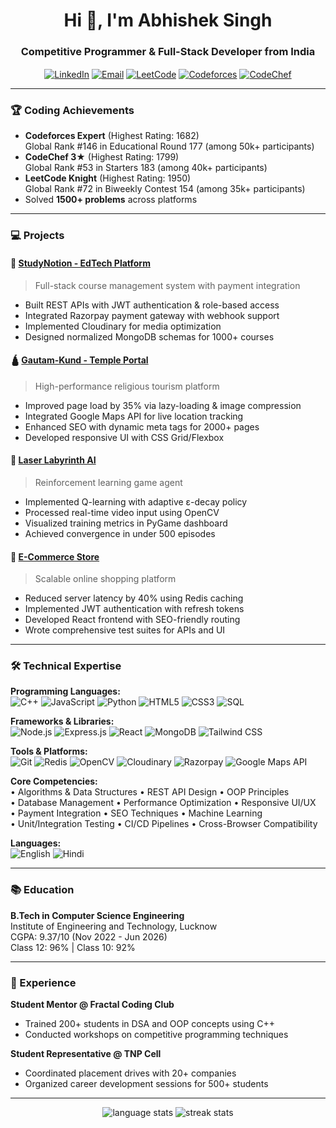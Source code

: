 <h1 align="center">Hi 👋, I'm Abhishek Singh</h1>
<h3 align="center">Competitive Programmer & Full-Stack Developer from India</h3>

<p align="center">
  <a href="[https://www.linkedin.com/in/yourprofile/](https://www.linkedin.com/in/abhishek-singh-63a715258/)" target="blank"><img align="center" src="https://img.shields.io/badge/LinkedIn-0A66C2?style=for-the-badge&logo=linkedin&logoColor=white" alt="LinkedIn"/></a>
  <a href="mailto:abhishek1482003@gmail.com"><img align="center" src="https://img.shields.io/badge/Gmail-EA4335?style=for-the-badge&logo=gmail&logoColor=white" alt="Email"/></a>
  <a href="[https://leetcode.com/yourprofile](https://leetcode.com/u/abhirishal/)" target="blank"><img align="center" src="https://img.shields.io/badge/LeetCode-FFA116?style=for-the-badge&logo=leetcode&logoColor=black" alt="LeetCode"/></a>
  <a href="https://codeforces.com/profile/yourprofile" target="blank"><img align="center" src="https://img.shields.io/badge/Codeforces-1F8ACB?style=for-the-badge&logo=codeforces&logoColor=white" alt="Codeforces"/></a>
  <a href="[https://www.codechef.com/users/yourprofile](https://www.codechef.com/users/abhirishal0)" target="blank"><img align="center" src="https://img.shields.io/badge/CodeChef-5B4638?style=for-the-badge&logo=codechef&logoColor=white" alt="CodeChef"/></a>
</p>

---

### 🏆 Coding Achievements
- **Codeforces Expert** (Highest Rating: 1682)  
  Global Rank #146 in Educational Round 177 (among 50k+ participants)
- **CodeChef 3★** (Highest Rating: 1799)  
  Global Rank #53 in Starters 183 (among 40k+ participants)
- **LeetCode Knight** (Highest Rating: 1950)  
  Global Rank #72 in Biweekly Contest 154 (among 35k+ participants)
- Solved **1500+ problems** across platforms

---

### 💻 Projects

#### 🚀 [StudyNotion - EdTech Platform](https://github.com/yourusername/repo)
> Full-stack course management system with payment integration
- Built REST APIs with JWT authentication & role-based access
- Integrated Razorpay payment gateway with webhook support
- Implemented Cloudinary for media optimization
- Designed normalized MongoDB schemas for 1000+ courses

#### 🛕 [Gautam-Kund - Temple Portal](https://github.com/yourusername/repo)
> High-performance religious tourism platform
- Improved page load by 35% via lazy-loading & image compression
- Integrated Google Maps API for live location tracking
- Enhanced SEO with dynamic meta tags for 2000+ pages
- Developed responsive UI with CSS Grid/Flexbox

#### 🧠 [Laser Labyrinth AI](https://github.com/yourusername/repo)
> Reinforcement learning game agent
- Implemented Q-learning with adaptive ε-decay policy
- Processed real-time video input using OpenCV
- Visualized training metrics in PyGame dashboard
- Achieved convergence in under 500 episodes

#### 🛒 [E-Commerce Store](https://github.com/yourusername/repo)
> Scalable online shopping platform
- Reduced server latency by 40% using Redis caching
- Implemented JWT authentication with refresh tokens
- Developed React frontend with SEO-friendly routing
- Wrote comprehensive test suites for APIs and UI

---

### 🛠️ Technical Expertise

**Programming Languages:**  
![C++](https://img.shields.io/badge/C++-00599C?logo=c%2B%2B&logoColor=white)
![JavaScript](https://img.shields.io/badge/JavaScript-F7DF1E?logo=javascript&logoColor=black)
![Python](https://img.shields.io/badge/Python-3776AB?logo=python&logoColor=white)
![HTML5](https://img.shields.io/badge/HTML5-E34F26?logo=html5&logoColor=white)
![CSS3](https://img.shields.io/badge/CSS3-1572B6?logo=css3&logoColor=white)
![SQL](https://img.shields.io/badge/SQL-4479A1?logo=mysql&logoColor=white)

**Frameworks & Libraries:**  
![Node.js](https://img.shields.io/badge/Node.js-339933?logo=nodedotjs&logoColor=white)
![Express.js](https://img.shields.io/badge/Express.js-000000?logo=express&logoColor=white)
![React](https://img.shields.io/badge/React-61DAFB?logo=react&logoColor=black)
![MongoDB](https://img.shields.io/badge/MongoDB-47A248?logo=mongodb&logoColor=white)
![Tailwind CSS](https://img.shields.io/badge/Tailwind_CSS-06B6D4?logo=tailwindcss&logoColor=white)

**Tools & Platforms:**  
![Git](https://img.shields.io/badge/Git-F05032?logo=git&logoColor=white)
![Redis](https://img.shields.io/badge/Redis-DC382D?logo=redis&logoColor=white)
![OpenCV](https://img.shields.io/badge/OpenCV-5C3EE8?logo=opencv&logoColor=white)
![Cloudinary](https://img.shields.io/badge/Cloudinary-3448C5?logo=cloudinary&logoColor=white)
![Razorpay](https://img.shields.io/badge/Razorpay-0C2451?logo=razorpay&logoColor=white)
![Google Maps API](https://img.shields.io/badge/Google_Maps-4285F4?logo=googlemaps&logoColor=white)

**Core Competencies:**  
• Algorithms & Data Structures • REST API Design • OOP Principles  
• Database Management • Performance Optimization • Responsive UI/UX  
• Payment Integration • SEO Techniques • Machine Learning  
• Unit/Integration Testing • CI/CD Pipelines • Cross-Browser Compatibility

**Languages:**  
![English](https://img.shields.io/badge/English-Fluent-2CA5E0?logo=googletranslate)
![Hindi](https://img.shields.io/badge/Hindi-Native_speaker-2CA5E0?logo=googletranslate)

---

### 📚 Education
**B.Tech in Computer Science Engineering**  
Institute of Engineering and Technology, Lucknow  
CGPA: 9.37/10 (Nov 2022 - Jun 2026)  
Class 12: 96% | Class 10: 92%

---

### 💼 Experience
**Student Mentor @ Fractal Coding Club**  
- Trained 200+ students in DSA and OOP concepts using C++  
- Conducted workshops on competitive programming techniques  

**Student Representative @ TNP Cell**  
- Coordinated placement drives with 20+ companies  
- Organized career development sessions for 500+ students

---

<p align="center">
  <img src="https://github-readme-stats.vercel.app/api/top-langs?username=yourusername&show_icons=true&locale=en&layout=compact&theme=radical" alt="language stats"/>
  <img src="https://github-readme-streak-stats.herokuapp.com/?user=yourusername&theme=radical" alt="streak stats"/>
</p>
